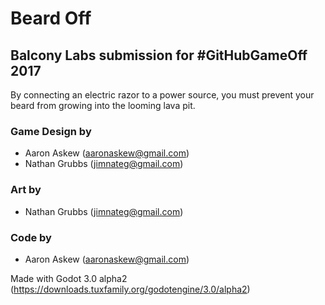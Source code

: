 # Beard Off
## Balcony Labs submission for #GitHubGameOff 2017

 By connecting an electric razor to a power source, you must prevent your beard from growing into the looming lava pit.


### Game Design by 
 - Aaron Askew (<aaronaskew@gmail.com>)
 - Nathan Grubbs (<jimnateg@gmail.com>)
 
### Art by
 - Nathan Grubbs (<jimnateg@gmail.com>)
 
### Code by
 - Aaron Askew (<aaronaskew@gmail.com>)





Made with Godot 3.0 alpha2 (https://downloads.tuxfamily.org/godotengine/3.0/alpha2)

